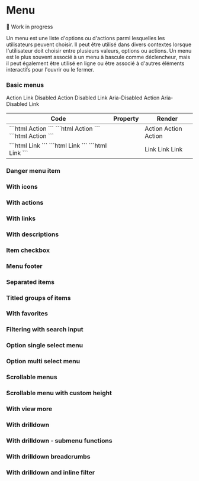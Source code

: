 # Menu

🚧 Work in progress

Un menu est une liste d'options ou d'actions parmi lesquelles les utilisateurs peuvent choisir. Il peut être utilisé dans divers contextes lorsque l'utilisateur doit choisir entre plusieurs valeurs, options ou actions. Un menu est le plus souvent associé à un menu à bascule comme déclencheur, mais il peut également être utilisé en ligne ou être associé à d'autres éléments interactifs pour l'ouvrir ou le fermer.

### Basic menus

<div class = "sample-bloc full-width" >

  <pf-menu>
    <pf-menu-content>
      <pf-menu-list>
        <pf-menu-item>Action</pf-menu-item>
        <pf-menu-item link>Link</pf-menu-item>
        <pf-menu-item disabled>Disabled Action</pf-menu-item>
        <pf-menu-item link disabled>Disabled Link</pf-menu-item>
        <pf-menu-item area-disabled>Aria-Disabled Action</pf-menu-item>
        <pf-menu-item link area-disabled>Aria-Disabled Link</pf-menu-item>
      </pf-menu-list>
    </pf-menu-content>
  </pf-menu>

</div>

<div class = "sample-table" >

  <table>
    <thead>
      <tr>
        <th>Code</th>
        <th>Property</th>
        <th>Render</th>
      </tr>
    </thead>
    <tbody>
      <tr>
        <td>
          ```html
          <pf-menu-item>Action</pf-menu-item>
          ```
          ```html
          <pf-menu-item disabled>Action</pf-menu-item>
          ```
          ```html
          <pf-menu-item area-disabled>Action</pf-menu-item>
          ```
        </td>
        <td></td>
        <td>
          <div class = "sample-bloc column no-border" >
            <pf-menu>
              <pf-menu-content>
                <pf-menu-list>
                  <pf-menu-item>Action</pf-menu-item>
                </pf-menu-list>
              </pf-menu-content>
            </pf-menu>
            <pf-menu>
              <pf-menu-content>
                <pf-menu-list>
                  <pf-menu-item disabled>Action</pf-menu-item>
                </pf-menu-list>
              </pf-menu-content>
            </pf-menu>
            <pf-menu>
              <pf-menu-content>
                <pf-menu-list>
                  <pf-menu-item area-disabled>Action</pf-menu-item>
                </pf-menu-list>
              </pf-menu-content>
            </pf-menu>
          </div>
        </td>
      </tr>
      <tr>
        <td>
          ```html
          <pf-menu-item link>Link</pf-menu-item>
          ```
          ```html
          <pf-menu-item link disabled>Link</pf-menu-item>
          ```
          ```html
          <pf-menu-item link area-disabled>Link</pf-menu-item>
          ```
        </td>
        <td></td>
        <td>
          <div class = "sample-bloc column no-border" >
            <pf-menu>
              <pf-menu-content>
                <pf-menu-list>
                  <pf-menu-item link>Link</pf-menu-item>
                </pf-menu-list>
              </pf-menu-content>
            </pf-menu>
            <pf-menu>
              <pf-menu-content>
                <pf-menu-list>
                  <pf-menu-item link disabled>Link</pf-menu-item>
                </pf-menu-list>
              </pf-menu-content>
            </pf-menu>
            <pf-menu>
              <pf-menu-content>
                <pf-menu-list>
                  <pf-menu-item link area-disabled>Link</pf-menu-item>
                </pf-menu-list>
              </pf-menu-content>
            </pf-menu>
          </div>
        </td>
      </tr>
    </tbody>
  </table>

</div>

### Danger menu item

### With icons

### With actions

### With links

### With descriptions

### Item checkbox

### Menu footer

### Separated items

### Titled groups of items

### With favorites

### Filtering with search input

### Option single select menu

### Option multi select menu

### Scrollable menus

### Scrollable menu with custom height

### With view more

### With drilldown

### With drilldown - submenu functions

### With drilldown breadcrumbs

### With drilldown and inline filter

